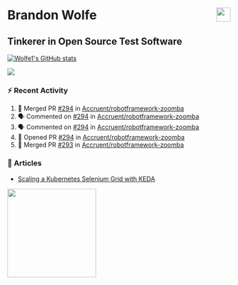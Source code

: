 Brandon Wolfe <a href="https://www.linkedin.com/in/brandon-wolfe1" target="_blank" rel="noreferrer"><img src="https://raw.githubusercontent.com/danielcranney/readme-generator/main/public/icons/socials/linkedin.svg" width="32" height="32" align="right"/></a>
==============================
Tinkerer in Open Source Test Software
-----------------------------

<p align="left"><a href="http://www.github.com/Wolfe1"><img src="https://github-readme-stats.vercel.app/api?username=Wolfe1&show_icons=true&hide=&count_private=true&title_color=0891b2&text_color=ffffff&icon_color=0891b2&bg_color=1c1917&hide_border=true&show_icons=true" alt="Wolfe1's GitHub stats" /></a></p>
<p align="left"><a href="http://www.github.com/Wolfe1"><img src="https://github-readme-streak-stats.herokuapp.com/?user=Wolfe1&stroke=ffffff&background=1c1917&ring=0891b2&fire=0891b2&currStreakNum=ffffff&currStreakLabel=0891b2&sideNums=ffffff&sideLabels=ffffff&dates=ffffff&hide_border=true" /></a></p>

### :zap: Recent Activity
<!--START_SECTION:activity-->
1. 🎉 Merged PR [#294](https://github.com/Accruent/robotframework-zoomba/pull/294) in [Accruent/robotframework-zoomba](https://github.com/Accruent/robotframework-zoomba)
2. 🗣 Commented on [#294](https://github.com/Accruent/robotframework-zoomba/issues/294) in [Accruent/robotframework-zoomba](https://github.com/Accruent/robotframework-zoomba)
3. 🗣 Commented on [#294](https://github.com/Accruent/robotframework-zoomba/issues/294) in [Accruent/robotframework-zoomba](https://github.com/Accruent/robotframework-zoomba)
4. 💪 Opened PR [#294](https://github.com/Accruent/robotframework-zoomba/pull/294) in [Accruent/robotframework-zoomba](https://github.com/Accruent/robotframework-zoomba)
5. 🎉 Merged PR [#293](https://github.com/Accruent/robotframework-zoomba/pull/293) in [Accruent/robotframework-zoomba](https://github.com/Accruent/robotframework-zoomba)
<!--END_SECTION:activity-->

### :newspaper: Articles
- [Scaling a Kubernetes Selenium Grid with KEDA](https://www.linkedin.com/pulse/scaling-kubernetes-selenium-grid-keda-brandon-wolfe)

<a href="https://www.buymeacoffee.com/wolfe"><img src="https://cdn.buymeacoffee.com/buttons/v2/default-yellow.png" width="200" /></a>
